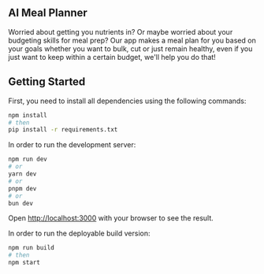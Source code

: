 ## AI Meal Planner

Worried about getting you nutrients in? Or maybe worried about your budgeting skills for meal prep? Our app makes a meal plan for you based on your goals whether you want to bulk, cut or just remain healthy, even if you just want to keep within a certain budget, we'll help you do that!

## Getting Started

First, you need to install all dependencies using the following commands:

```bash
npm install
# then
pip install -r requirements.txt
```

In order to run the development server:

```bash
npm run dev
# or
yarn dev
# or
pnpm dev
# or
bun dev
```

Open [http://localhost:3000](http://localhost:3000) with your browser to see the result.

In order to run the deployable build version:

```bash
npm run build
# then
npm start
```
